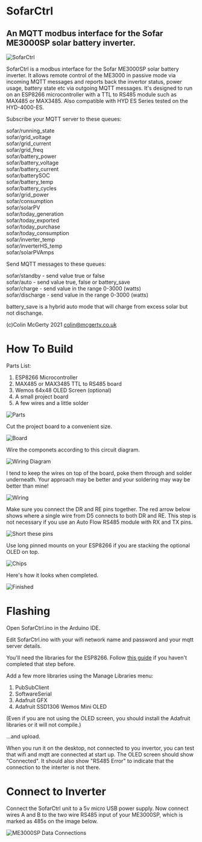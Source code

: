 # SofarCtrl
## An MQTT modbus interface for the Sofar ME3000SP solar battery inverter.
![SofarCtrl](pics/SofarCtrlOn.jpg)

SofarCtrl is a modbus interface for the Sofar ME3000SP solar battery inverter.
It allows remote control of the ME3000 in passive mode via incoming MQTT messages and reports
back the invertor status, power usage, battery state etc via outgoing MQTT messages.
It's designed to run on an ESP8266 microcontroller with a TTL to RS485 module such as MAX485 or MAX3485.
Also compatible with HYD ES Series tested on the HYD-4000-ES.

Subscribe your MQTT server to these queues:

sofar/running_state  
sofar/grid_voltage  
sofar/grid_current  
sofar/grid_freq  
sofar/battery_power  
sofar/battery_voltage  
sofar/battery_current  
sofar/batterySOC  
sofar/battery_temp  
sofar/battery_cycles  
sofar/grid_power  
sofar/consumption  
sofar/solarPV  
sofar/today_generation  
sofar/today_exported  
sofar/today_purchase  
sofar/today_consumption  
sofar/inverter_temp  
sofar/inverterHS_temp  
sofar/solarPVAmps  

Send MQTT messages to these queues:

sofar/standby   - send value true or false  
sofar/auto   - send value true, false or battery_save  
sofar/charge   - send value in the range 0-3000 (watts)  
sofar/discharge   - send value in the range 0-3000 (watts)  

battery_save is a hybrid auto mode that will charge from excess solar but not dischange.

(c)Colin McGerty 2021 colin@mcgerty.co.uk

# How To Build

Parts List:
1. ESP8266 Microcontroller
2. MAX485 or MAX3485 TTL to RS485 board
3. Wemos 64x48 OLED Screen (optional)
4. A small project board
5. A few wires and a little solder

![Parts](pics/parts.jpg)

Cut the project board to a convenient size.

![Board](pics/board.jpg)

Wire the componets according to this circuit diagram.

![Wiring Diagram](pics/diagram.jpg)

I tend to keep the wires on top of the board, poke them through and solder underneath. Your approach may be better and your soldering may way be better than mine!

![Wiring](pics/wiring.jpg)

Make sure you connect the DR and RE pins together. The red arrow below shows where a single wire from D5 connects to both DR and RE.
This step is not necessary if you use an Auto Flow RS485 module with RX and TX pins.

![Short these pins](pics/short.jpg)

Use long pinned mounts on your ESP8266 if you are stacking the optional OLED on top.

![Chips](pics/ICs.jpg)

Here's how it looks when completed.

![Finished](pics/SofarCtrl.jpg)

# Flashing

Open SofarCtrl.ino in the Arduino IDE.

Edit SofarCtrl.ino with your wifi network name and password and your mqtt server details. 

You'll need the libraries for the ESP8266. Follow [this guide](https://randomnerdtutorials.com/how-to-install-esp8266-board-arduino-ide/) if you haven't completed that step before.

Add a few more libraries using the Manage Libraries menu:
1. PubSubClient
2. SoftwareSerial
3. Adafruit GFX
4. Adafruit SSD1306 Wemos Mini OLED

(Even if you are not using the OLED screen, you should install the Adafruit libraries or it will not compile.)

...and upload.

When you run it on the desktop, not connected to you invertor, you can test that wifi and mqtt are connected at start up.
The OLED screen should show "Connected". It should also show "RS485 Error" to indicate that the connection to the interter is not there.

# Connect to Inverter

Connect the SofarCtrl unit to a 5v micro USB power supply.
Now connect wires A and B to the two wire RS485 input of your ME3000SP, which is marked as 485s on the image below.

![ME3000SP Data Connections](pics/485s.jpg)


